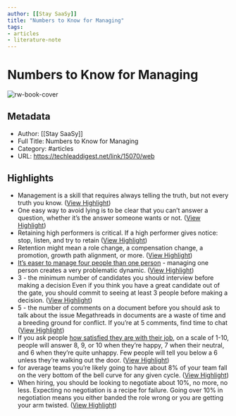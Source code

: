 ```yaml
---
author: [[Stay SaaSy]]
title: "Numbers to Know for Managing"
tags: 
- articles
- literature-note
---
```

# Numbers to Know for Managing

![rw-book-cover](https://staysaasy.com/assets/template/stay-saasy-black-ogimage.jpeg)

## Metadata
- Author: [[Stay SaaSy]]
- Full Title: Numbers to Know for Managing
- Category: #articles
- URL: https://techleaddigest.net/link/15070/web

## Highlights
- Management is a skill that requires always telling the truth, but not every truth you know. ([View Highlight](https://read.readwise.io/read/01gwmxdpw8krxasb3wb7vcavs2))
- One easy way to avoid lying is to be clear that you can’t answer a question, whether it’s the answer someone wants or not. ([View Highlight](https://read.readwise.io/read/01gwmxdzkgt188mspjnwa6p7f6))
- Retaining high performers is critical. If a high performer gives notice: stop, listen, and try to retain ([View Highlight](https://read.readwise.io/read/01gwmxfmesw3cqkybxve9vr1t8))
- Retention might mean a role change, a compensation change, a promotion, growth path alignment, or more. ([View Highlight](https://read.readwise.io/read/01gwmxfvr720khgb5m28zc46ck))
- [It’s easer to manage four people than one person](https://staysaasy.com/management/2020/07/24/Managing-One-Person.html) - managing one person creates a very problematic dynamic. ([View Highlight](https://read.readwise.io/read/01gwmxgqwrfrb77rp4emrdscwz))
- 3 - the minimum number of candidates you should interview before making a decision
  Even if you think you have a great candidate out of the gate, you should commit to seeing at least 3 people before making a decision. ([View Highlight](https://read.readwise.io/read/01gwmxjkrtp6pj6jr8c0mgmv66))
- 5 - the number of comments on a document before you should ask to talk about the issue
  Megathreads in documents are a waste of time and a breeding ground for conflict. If you’re at 5 comments, find time to chat ([View Highlight](https://read.readwise.io/read/01gwmxkc6y2cstgwgxx7a2rkrw))
- If you ask people [how satisfied they are with their job](https://staysaasy.com/management/2020/12/18/how-satisfied-are-you-with-your-job.html), on a scale of 1-10, people will answer 8, 9, or 10 when they’re happy, 7 when their neutral, and 6 when they’re quite unhappy. Few people will tell you below a 6 unless they’re walking out the door. ([View Highlight](https://read.readwise.io/read/01gwmxmaz1gakqsmrq97f9qzja))
- for average teams you’re likely going to have about 8% of your team fall on the very bottom of the bell curve for any given cycle. ([View Highlight](https://read.readwise.io/read/01gwmxpcwtnf8w4a5wgg405h61))
- When hiring, you should be looking to negotiate about 10%, no more, no less. Expecting no negotiation is a recipe for failure. Going over 10% in negotiation means you either banded the role wrong or you are getting your arm twisted. ([View Highlight](https://read.readwise.io/read/01gwmxq8eby145bjgxh31vzgn5))

